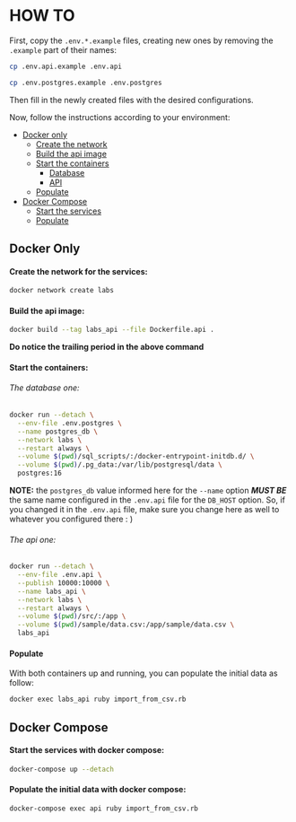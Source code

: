 # HOW TO

First, copy the `.env.*.example` files, creating new ones by removing the `.example` part of their names:
```bash
cp .env.api.example .env.api
```

```bash
cp .env.postgres.example .env.postgres
```

Then fill in the newly created files with the desired configurations.


Now, follow the instructions according to your environment:
- [Docker only](#docker-only)
  - [Create the network](#create-the-network-for-the-services)
  - [Build the api image](#build-the-api-image)
  - [Start the containers](#start-the-containers)
    - [Database](#the-database-one)
    - [API](#the-api-one)
  - [Populate](#populate)
- [Docker Compose](#docker-compose)
  - [Start the services](#start-the-services-with-docker-compose)
  - [Populate](#populate-the-initial-data-with-docker-compose)

## Docker Only

#### Create the network for the services:
```bash
docker network create labs
```

#### Build the api image:
```bash
docker build --tag labs_api --file Dockerfile.api .
```

**Do notice the trailing period in the above command**

#### Start the containers:
###### The database one:
```bash
docker run --detach \
  --env-file .env.postgres \
  --name postgres_db \
  --network labs \
  --restart always \
  --volume $(pwd)/sql_scripts/:/docker-entrypoint-initdb.d/ \
  --volume $(pwd)/.pg_data:/var/lib/postgresql/data \
  postgres:16
```

**NOTE:** the `postgres_db` value informed here for the `--name` option ***MUST BE*** the same name configured in the `.env.api` file for the `DB_HOST` option. So, if you changed it in the `.env.api` file, make sure you change here as well to whatever you configured there : )

###### The api one:
```bash
docker run --detach \
  --env-file .env.api \
  --publish 10000:10000 \
  --name labs_api \
  --network labs \
  --restart always \
  --volume $(pwd)/src/:/app \
  --volume $(pwd)/sample/data.csv:/app/sample/data.csv \
  labs_api
```

#### Populate
With both containers up and running, you can populate the initial data as follow:
```bash
docker exec labs_api ruby import_from_csv.rb
```


## Docker Compose

#### Start the services with docker compose:
```bash
docker-compose up --detach
```

#### Populate the initial data with docker compose:
```bash
docker-compose exec api ruby import_from_csv.rb
```
